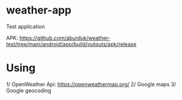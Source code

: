 # weather-app
Test application


APK: https://github.com/aburduk/weather-test/tree/main/android/app/build/outputs/apk/release


# Using 
1/ OpenWeather Api: https://openweathermap.org/
2/ Google maps
3/ Google geocoding
